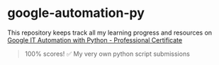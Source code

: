 # google-automation-py
This repository keeps track all my learning progress and resources on [Google IT Automation with Python - Professional Certificate](https://www.coursera.org/professional-certificates/google-it-automation)
> 100% scores! ✅ My very own python script submissions


